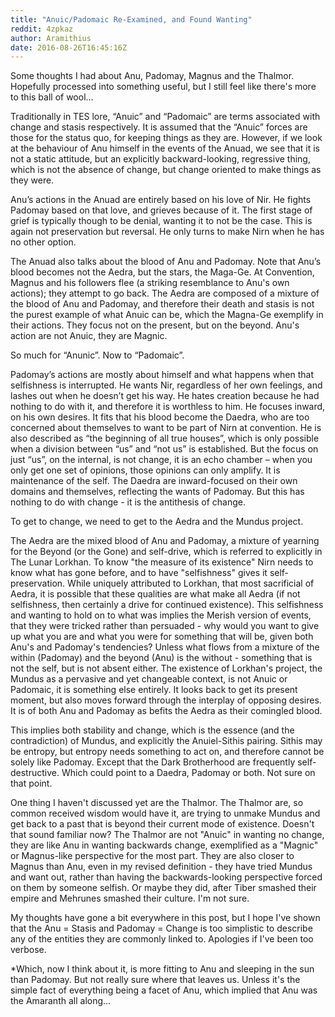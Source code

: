 ```yaml
---
title: "Anuic/Padomaic Re-Examined, and Found Wanting"
reddit: 4zpkaz
author: Aramithius
date: 2016-08-26T16:45:16Z
---
```


Some thoughts I had about Anu, Padomay, Magnus and the Thalmor. Hopefully processed into something useful, but I still feel like there's more to this ball of wool...

Traditionally in TES lore, “Anuic” and “Padomaic” are terms associated with change and stasis respectively. It is assumed that the “Anuic” forces are those for the status quo, for keeping things as they are. However, if we look at the behaviour of Anu himself in the events of the Anuad, we see that it is not a static attitude, but an explicitly backward-looking, regressive thing, which is not the absence of change, but change oriented to make things as they were.
 
Anu’s actions in the Anuad are entirely based on his love of Nir. He fights Padomay based on that love, and grieves because of it. The first stage of grief is typically though to be denial, wanting it to not be the case. This is again not preservation but reversal. He only turns to make Nirn when he has no other option.
 
The Anuad also talks about the blood of Anu and Padomay. Note that Anu’s blood becomes not the Aedra, but the stars, the Maga-Ge. At Convention, Magnus and his followers flee (a striking resemblance to Anu's own actions); they attempt to go back. The Aedra are composed of a mixture of the blood of Anu and Padomay, and therefore their death and stasis is not the purest example of what Anuic can be, which the Magna-Ge exemplify in their actions. They focus not on the present, but on the beyond. Anu's action are not Anuic, they are Magnic.
 
So much for “Anunic”. Now to “Padomaic”.
 
Padomay’s actions are mostly about himself and what happens when that selfishness is interrupted. He wants Nir, regardless of her own feelings, and lashes out when he doesn’t get his way. He hates creation because he had nothing to do with it, and therefore it is worthless to him. He focuses inward, on his own desires. It fits that his blood become the Daedra, who are too concerned about themselves to want to be part of Nirn at convention. He is also described as “the beginning of all true houses”, which is only possible when a division between “us” and “not us” is established. But the focus on just “us”, on the internal, is not change, it is an echo chamber – when you only get one set of opinions, those opinions can only amplify. It is maintenance of the self. The Daedra are inward-focused on their own domains and themselves, reflecting the wants of Padomay. But this has nothing to do with change - it is the antithesis of change.
 
To get to change, we need to get to the Aedra and the Mundus project.

The Aedra are the mixed blood of Anu and Padomay, a mixture of yearning for the Beyond (or the Gone) and self-drive, which is referred to explicitly in The Lunar Lorkhan. To know "the measure of its existence" Nirn needs to know what has gone before, and to have "selfishness" gives it self-preservation. While uniquely attributed to Lorkhan, that most sacrificial of Aedra, it is possible that these qualities are what make all Aedra (if not selfishness, then certainly a drive for continued existence). This selfishness and wanting to hold on to what was implies the Merish version of events, that they were tricked rather than persuaded - why would you want to give up what you are and what you were for something that will be, given both Anu's and Padomay's tendencies? Unless what flows from a mixture of the within (Padomay) and the beyond (Anu) is the without - something that is not the self, but is not absent either. The existence of Lorkhan's project, the Mundus as a pervasive and yet changeable context, is not Anuic or Padomaic, it is something else entirely. It looks back to get its present moment, but also moves forward through the interplay of opposing desires. It is of both Anu and Padomay as befits the Aedra as their comingled blood.

This implies both stability and change, which is the essence (and the contradiction) of Mundus, and explicitly the Anuiel-Sithis pairing. Sithis may be entropy, but entropy needs something to act on, and therefore cannot be solely like Padomay. Except that the Dark Brotherhood are frequently self-destructive. Which could point to a Daedra, Padomay or both. Not sure on that point.

One thing I haven't discussed yet are the Thalmor. The Thalmor are, so common received wisdom would have it, are trying to unmake Mundus and get back to a past that is beyond their current mode of existence. Doesn't that sound familiar now? The Thalmor are not "Anuic" in wanting no change, they are like Anu in wanting backwards change, exemplified as a "Magnic" or Magnus-like perspective for the most part. They are also closer to Magnus than Anu, even in my revised definition - they have tried Mundus and want out, rather than having the backwards-looking perspective forced on them by someone selfish. Or maybe they did, after Tiber smashed their empire and Mehrunes smashed their culture. I'm not sure.

My thoughts have gone a bit everywhere in this post, but I hope I've shown that the Anu = Stasis and Padomay = Change is too simplistic to describe any of the entities they are commonly linked to. Apologies if I've been too verbose.








*Which, now I think about it, is more fitting to Anu and sleeping in the sun than Padomay. But not really sure where that leaves us. Unless it's the simple fact of everything being a facet of Anu, which implied that Anu was the Amaranth all along...
